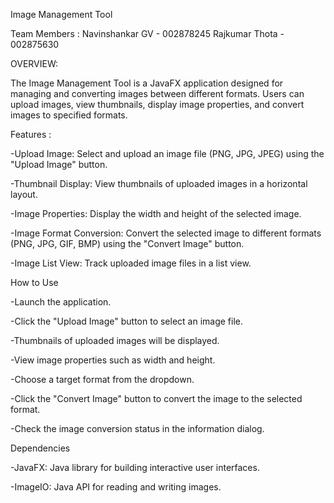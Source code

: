 Image Management Tool

Team Members :
Navinshankar GV - 002878245
Rajkumar Thota - 002875630

OVERVIEW:

The Image Management Tool is a JavaFX application designed for managing and converting images between different formats. Users can upload images, view thumbnails, display image properties, and convert images to specified formats.

Features :

-Upload Image: Select and upload an image file (PNG, JPG, JPEG) using the "Upload Image" button.

-Thumbnail Display: View thumbnails of uploaded images in a horizontal layout.

-Image Properties: Display the width and height of the selected image.

-Image Format Conversion: Convert the selected image to different formats (PNG, JPG, GIF, BMP) using the "Convert Image" button.

-Image List View: Track uploaded image files in a list view.

How to Use

-Launch the application.

-Click the "Upload Image" button to select an image file.

-Thumbnails of uploaded images will be displayed.

-View image properties such as width and height.

-Choose a target format from the dropdown.

-Click the "Convert Image" button to convert the image to the selected format.

-Check the image conversion status in the information dialog.

Dependencies

-JavaFX: Java library for building interactive user interfaces.

-ImageIO: Java API for reading and writing images.
